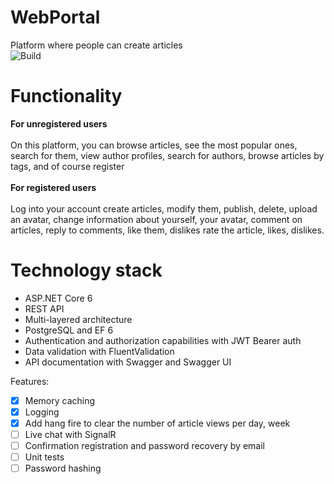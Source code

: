 # WebPortal 
Platform where people can create articles
\
![Build](https://github.com/olexiypr/WebPortal.Backend/actions/workflows/develop_webportalwebapii.yml/badge.svg?branch=develop)


# Functionality
**For unregistered users**\
\
On this platform, you can browse articles, see the most popular ones, search for them, view author profiles, search for authors, browse articles by tags, and of course register
\
\
**For registered users**\
\
Log into your account
create articles, modify them, publish, delete, upload an avatar, change information about yourself, your avatar, comment on articles, reply to comments, like them, dislikes rate the article, likes, dislikes.
# Technology stack
- ASP.NET Core 6
- REST API
- Multi-layered architecture
- PostgreSQL and EF 6
- Authentication and authorization capabilities with JWT Bearer auth
- Data validation with FluentValidation
- API documentation with Swagger and Swagger UI

Features:
- [x] Memory caching
- [x] Logging
- [x] Add hang fire to clear the number of article views per day, week 
- [ ] Live chat with SignalR
- [ ] Сonfirmation registration and password recovery by email
- [ ] Unit tests
- [ ] Password hashing

